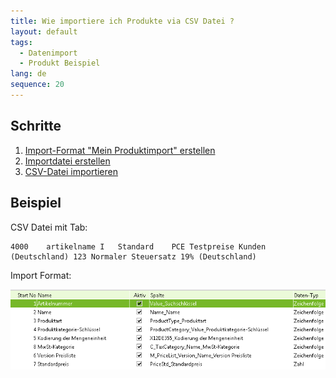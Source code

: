 ```yaml
---
title: Wie importiere ich Produkte via CSV Datei ?
layout: default
tags:
  - Datenimport
  - Produkt Beispiel
lang: de
sequence: 20
---
```


## Schritte

1. [Import-Format "Mein Produktimport" erstellen](Wie_definiere_ich_ein_Importformat) 
1. [Importdatei erstellen](Wie_erstelle_ich_eine_Importdatei)
1. [CSV-Datei importieren](Wie_importiere_ich_eine_CSV_Datei)


## Beispiel

CSV Datei mit Tab:

```
4000	artikelname	I	Standard	PCE	Testpreise Kunden (Deutschland)	123	Normaler Steuersatz 19% (Deutschland)
```


Import Format:

![img](../images/de_importformat_produkt.png)
